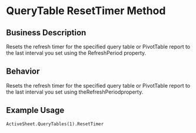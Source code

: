 # QueryTable ResetTimer Method

## Business Description
Resets the refresh timer for the specified query table or PivotTable report to the last interval you set using the RefreshPeriod property.

## Behavior
Resets the refresh timer for the specified query table or PivotTable report to the last interval you set using theRefreshPeriodproperty.

## Example Usage
```vba
ActiveSheet.QueryTables(1).ResetTimer
```